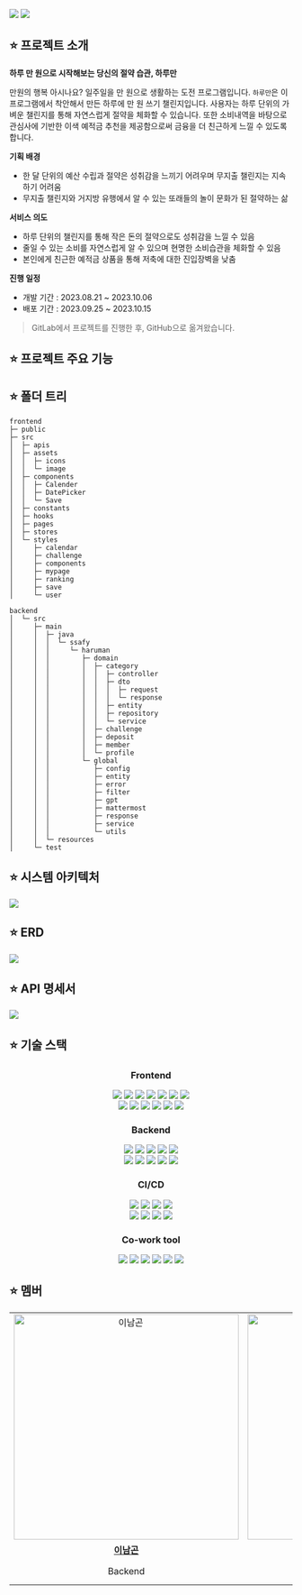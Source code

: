 <p>
  <img src="https://github.com/rainbowgon/haruman/blob/main/upload/bg-1.png?raw=true">
  <img src="https://github.com/rainbowgon/haruman/blob/main/upload/bg-2.png?raw=true">
</p>

## ⭐ 프로젝트 소개

**하루 만 원으로 시작해보는 당신의 절약 습관, 하루만**

만원의 행복 아시나요? 일주일을 만 원으로 생활하는 도전 프로그램입니다. `하루만`은 이 프로그램에서 착안해서 만든 하루에 만 원 쓰기 챌린지입니다. 사용자는 하루 단위의 가벼운 챌린지를 통해 자연스럽게 절약을 체화할 수 있습니다. 또한 소비내역을 바탕으로 관심사에 기반한 이색 예적금 추천을 제공함으로써 금융을 더 친근하게 느낄 수 있도록 합니다.

**기획 배경**

- 한 달 단위의 예산 수립과 절약은 성취감을 느끼기 어려우며 무지출 챌린지는 지속하기 어려움
- 무지출 챌린지와 거지방 유행에서 알 수 있는 또래들의 놀이 문화가 된 절약하는 삶

**서비스 의도**

- 하루 단위의 챌린지를 통해 작은 돈의 절약으로도 성취감을 느낄 수 있음
- 줄일 수 있는 소비를 자연스럽게 알 수 있으며 현명한 소비습관을 체화할 수 있음
- 본인에게 친근한 예적금 상품을 통해 저축에 대한 진입장벽을 낮춤

**진행 일정**

- 개발 기간 : 2023.08.21 ~ 2023.10.06
- 배포 기간 : 2023.09.25 ~ 2023.10.15

> GitLab에서 프로젝트를 진행한 후, GitHub으로 옮겨왔습니다.

## ⭐ 프로젝트 주요 기능

## ⭐ 폴더 트리

```
frontend
├─ public
├─ src
│  ├─ apis
│  ├─ assets
│  │  ├─ icons
│  │  └─ image
│  ├─ components
│  │  ├─ Calender
│  │  ├─ DatePicker
│  │  └─ Save
│  ├─ constants
│  ├─ hooks
│  ├─ pages
│  ├─ stores
│  └─ styles
│     ├─ calendar
│     ├─ challenge
│     ├─ components
│     ├─ mypage
│     ├─ ranking
│     ├─ save
│     └─ user
```

```
backend
│  └─ src
│     ├─ main
│     │  ├─ java
│     │  │  └─ ssafy
│     │  │     └─ haruman
│     │  │        ├─ domain
│     │  │        │  ├─ category
│     │  │        │  │  ├─ controller
│     │  │        │  │  ├─ dto
│     │  │        │  │  │  ├─ request
│     │  │        │  │  │  └─ response
│     │  │        │  │  ├─ entity
│     │  │        │  │  ├─ repository
│     │  │        │  │  └─ service
│     │  │        │  ├─ challenge
│     │  │        │  ├─ deposit
│     │  │        │  ├─ member
│     │  │        │  └─ profile
│     │  │        └─ global
│     │  │           ├─ config
│     │  │           ├─ entity
│     │  │           ├─ error
│     │  │           ├─ filter
│     │  │           ├─ gpt
│     │  │           ├─ mattermost
│     │  │           ├─ response
│     │  │           ├─ service
│     │  │           └─ utils
│     │  └─ resources
│     └─ test
```

## ⭐ 시스템 아키텍처

<img src="https://github.com/rainbowgon/haruman/blob/main/upload/architecture.png?raw=true">

## ⭐ ERD

<img src="https://github.com/rainbowgon/haruman/blob/main/upload/erd.png?raw=true">

## ⭐ API 명세서

<img src="https://github.com/rainbowgon/haruman/blob/main/upload/api.png?raw=true">

## ⭐ 기술 스택

<h3 align="center">Frontend</h3>
<p align="center">
    <img src="https://img.shields.io/badge/Yarn-2C8EBB?&logo=yarn&logoColor=white">
    <img src="https://img.shields.io/badge/TypeScript-3178C6?&logo=typescript&logoColor=white">
    <img src="https://img.shields.io/badge/Node.js-339933?&logo=nodedotjs&logoColor=white">
    <img src="https://img.shields.io/badge/React-61DAFB?&logo=react&logoColor=white">
    <img src="https://img.shields.io/badge/PWA-5A0FC8?&logo=pwa&logoColor=white">
    <img src="https://img.shields.io/badge/Redux-764ABC?&logo=redux&logoColor=white">
    <img src="https://img.shields.io/badge/axios-5A29E4?&logo=axios&logoColor=white">
    <br>
    <img src="https://img.shields.io/badge/ReactRouter-CA4245?&logo=reactrouter&logoColor=white">
    <img src="https://img.shields.io/badge/ESLint-4B32C3?&logo=eslint&logoColor=white">
    <img src="https://img.shields.io/badge/Prettier-F7B93E?&logo=prettier&logoColor=white">
    <img src="https://img.shields.io/badge/Sass-CC6699?&logo=sass&logoColor=white">
    <img src="https://img.shields.io/badge/Chart.js-FF6384?&logo=chartdotjs&logoColor=white">
    <img src="https://img.shields.io/badge/D3.js-F9A03C?&logo=d3dotjs&logoColor=white">
</p>

<h3 align="center">Backend</h3>
<p align="center">
    <img src="https://img.shields.io/badge/Java-007396?&logo=java&logoColor=white">
    <img src="https://img.shields.io/badge/SpringBoot-6DB33F?&logo=springboot&logoColor=white">
    <img src="https://img.shields.io/badge/Gradle-02303A?&logo=gradle&logoColor=white">
    <img src="https://img.shields.io/badge/SpringSecurity-6DB33F?&logo=springsecurity&logoColor=white">
    <img src="https://img.shields.io/badge/JWT-000000?&logo=jsonwebtokens&logoColor=white">
    <br>
    <img src="https://img.shields.io/badge/Hibernate-59666C?&logo=hibernate&logoColor=white">
    <img src="https://img.shields.io/badge/MySQL-4479A1?&logo=mysql&logoColor=white">
    <img src="https://img.shields.io/badge/Redis-DC382D?&logo=redis&logoColor=white">
    <img src="https://img.shields.io/badge/H2-FF9900?&logo=h2&logoColor=white">
    <img src="https://img.shields.io/badge/OpenAI-412991?&logo=openai&logoColor=white">
</p>

<h3 align="center">CI/CD</h3>
<p align="center">
    <img src="https://img.shields.io/badge/Docker-2496ED?&logo=docker&logoColor=white">
    <img src="https://img.shields.io/badge/Jenkins-D24939?&logo=jenkins&logoColor=white">
    <img src="https://img.shields.io/badge/nginx-009639?&logo=nginx&logoColor=white">
    <img src="https://img.shields.io/badge/SonarQube-4E9BCD?&logo=sonarqube&logoColor=white">
    <br>
    <img src="https://img.shields.io/badge/ubuntu-E95420?&logo=ubuntu&logoColor=white">
    <img src="https://img.shields.io/badge/amazon EC2-FF9900?&logo=amazon ec2&logoColor=white">
    <img src="https://img.shields.io/badge/amazon RDS-527FFF?&logo=amazonrds&logoColor=white">
    <img src="https://img.shields.io/badge/amazon S3-569A31?&logo=amazons3&logoColor=white">
</p>

<h3 align="center">Co-work tool</h3>
<p align="center">
    <img src="https://img.shields.io/badge/GitLab-FC6D26?&logo=GitLab&logoColor=white">
    <img src="https://img.shields.io/badge/Notion-000000?&logo=Notion&logoColor=white">
    <img src="https://img.shields.io/badge/Jira-0052CC?&logo=Jira Software&logoColor=white">
    <img src="https://img.shields.io/badge/Postman-FF6C37?&logo=Postman&logoColor=white">
    <img src="https://img.shields.io/badge/Figma-F24E1E?&logo=Figma&logoColor=white">
    <img src="https://img.shields.io/badge/Mattermost-0058CC?&logo=Mattermost&logoColor=white">
</p>

## ⭐ 멤버

<table>
  <tr>
  <td align="center">
      <a href="https://github.com/ng-lee">
        <img src="https://github.com/ng-lee.png" width="400" alt="이남곤" />
      </a>
    </td>
    <td align="center">
      <a href="https://github.com/nutbrown">
        <img src="https://github.com/nutbrown.png" width="400" alt="전혜련" />
      </a>
    </td>
    <td align="center">
      <a href="https://github.com/chogoal">
        <img src="https://github.com/chogoal.png" width="400" alt="최해미" />
      </a>
    </td>
    <td align="center">
      <a href="https://github.com/Byungul">
        <img src="https://github.com/Byungul.png" width="400" alt="변정원" />
      </a>
    </td>
    <td align="center">
      <a href="https://github.com/usedupnote">
        <img src="https://github.com/usedupnote.png" width="400" alt="이정명" />
      </a>
    </td>
    <td align="center">
      <a href="https://github.com/Gobro-s">
        <img src="https://github.com/Gobro-s.png" width="400" alt="고세훈" />
      </a>
    </td>
  </tr>
  <tr>
    <td align="center">
      <a href="https://github.com/ng-lee">
        <b>이남곤</b>
      </a>
    </td>
    <td align="center">
      <a href="https://github.com/nutbrown">
        <b>전혜련</b>
      </a>
    </td>
    <td align="center">
      <a href="https://github.com/chogoal">
        <b>최해미</b>
      </a>
    </td>
    <td align="center">
      <a href="https://github.com/Byungul">
        <b>변정원</b>
      </a>
    </td>
    <td align="center">
      <a href="https://github.com/usedupnote">
        <b>이정명</b>
      </a>
    </td>
    <td align="center">
      <a href="https://github.com/Gobro-s">
        <b>고세훈</b>
      </a>
    </td>
  </tr>
    <td align="center">
      <span>Backend</span>
    </td>
    <td align="center">
      <span>Backend<br>Infra</span>
    </td>
    <td align="center">
      <span>Backend</span>
    </td>
    <td align="center">
      <span>Backend</span>
    </td>
    <td align="center">
      <span>Frontend</span>
    </td>
    <td align="center">
      <span>Frontend</span>
    </td>
  </tr>
</table>

